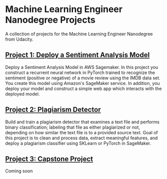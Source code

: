 # Machine Learning Engineer Nanodegree Projects

A collection of projects for the Machine Learning Engineer Nanodegree from Udacity.

## [Project 1: Deploy a Sentiment Analysis Model](https://github.com/nhalflants/machine-learning-engineer-nanodegree/tree/main/P1-sentiment-analysis)

Deploy a Sentiment Analysis Model in AWS Sagemaker. In this project you construct a recurrent neural network in PyTorch trained to recognize the sentiment (positive or negative) of a movie review using the IMDB data set. You create this model using Amazon's SageMaker service. In addition, you deploy your model and construct a simple web app which interacts with the deployed model. 

## [Project 2: Plagiarism Detector](https://github.com/nhalflants/machine-learning-engineer-nanodegree/tree/main/P2-plagiarism-detection)

Build and train a plagiarism detector that examines a text file and performs binary classification; labeling that file as either plagiarized or not, depending on how similar the text file is to a provided source text. 
Goal of this project is to clean and process data, extract meaningful features, and deploy a plagiarism classifier using SKLearn or PyTorch in SageMaker.

## [Project 3: Capstone Project]()

Coming soon


